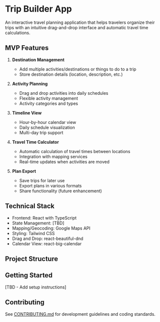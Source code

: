 # Trip Builder App

An interactive travel planning application that helps travelers organize their trips with an intuitive drag-and-drop interface and automatic travel time calculations.

## MVP Features

1. **Destination Management**
   - Add multiple activities/destinations or things to do to a trip
   - Store destination details (location, description, etc.)

2. **Activity Planning**
   - Drag and drop activities into daily schedules
   - Flexible activity management
   - Activity categories and types

3. **Timeline View**
   - Hour-by-hour calendar view
   - Daily schedule visualization
   - Multi-day trip support

4. **Travel Time Calculator**
   - Automatic calculation of travel times between locations
   - Integration with mapping services
   - Real-time updates when activities are moved

5. **Plan Export**
   - Save trips for later use
   - Export plans in various formats
   - Share functionality (future enhancement)

## Technical Stack

- Frontend: React with TypeScript
- State Management: [TBD]
- Mapping/Geocoding: Google Maps API
- Styling: Tailwind CSS
- Drag and Drop: react-beautiful-dnd
- Calendar View: react-big-calendar

## Project Structure 

## Getting Started

[TBD - Add setup instructions]

## Contributing

See [CONTRIBUTING.md](./CONTRIBUTING.md) for development guidelines and coding standards. 